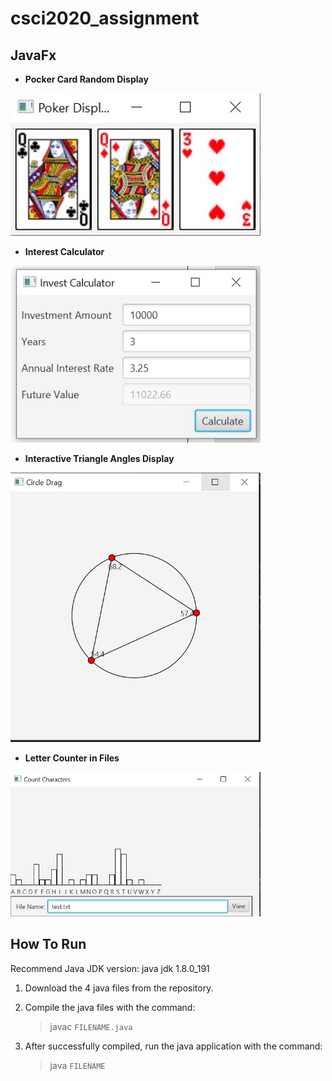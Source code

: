 # csci2020_assignment
## JavaFx ##
- **Pocker Card Random Display**
<img src="https://github.com/meifish/csci2020_assignment/blob/master/demo/poker.jpg" width="400">

- **Interest Calculator**
<img src="https://github.com/meifish/csci2020_assignment/blob/master/demo/Interest_Calculator.jpg" width="400">

- **Interactive Triangle Angles Display**
<img src="https://github.com/meifish/csci2020_assignment/blob/master/demo/Triangle_angle_interaction.jpg" width="400">

- **Letter Counter in Files**
<img src="https://github.com/meifish/csci2020_assignment/blob/master/demo/letter_count_in_file.jpg" width="400">


## How To Run ##
Recommend Java JDK version: java jdk 1.8.0_191

1. Download the 4 java files from the repository.

2. Compile the java files with the command:
   > javac `FILENAME.java`

3. After successfully compiled, run the java application with the command:
   > java `FILENAME`
